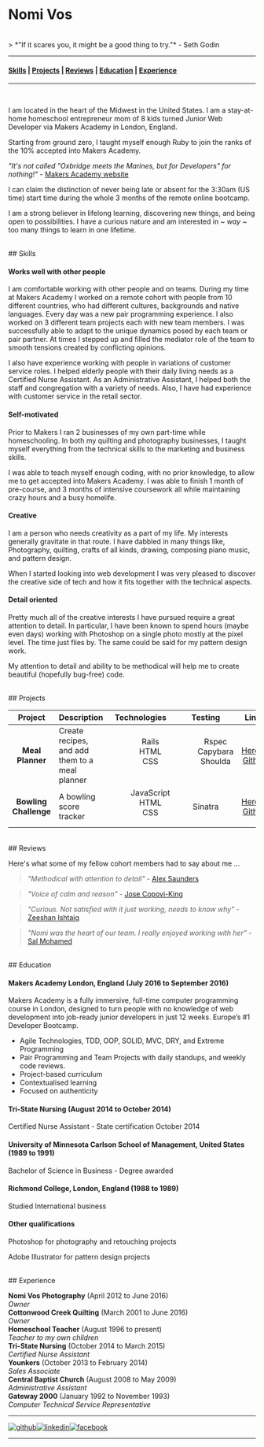 # Nomi Vos

<br />
> *"If it scares you, it might be a good thing to try."* - Seth Godin

<br />

---

#### [Skills](#skills) | [Projects](#projects) | [Reviews](#Reviews) | [Education](#education) | [Experience](#experience)

---  
<br />


I am located in the heart of the Midwest in the United States. I am a stay-at-home homeschool entrepreneur mom of 8 kids turned Junior Web Developer via Makers Academy in London, England.

Starting from ground zero, I taught myself enough Ruby to join the ranks of the 10% accepted into Makers Academy.

 *"It's not called "Oxbridge meets the Marines, but for Developers" for nothing!"* - [Makers Academy website](http://www.makersacademy.com)

 I can claim the distinction of never being late or absent for the 3:30am (US time) start time during the whole 3 months of the remote online bootcamp.

 I am a strong believer in lifelong learning, discovering new things, and being open to possibilities. I have a curious nature and am interested in *~ way ~* too many things to learn in one lifetime.

<br />
## <a name="skills">Skills</a>

#### Works well with other people

I am comfortable working with other people and on teams.  During my time at Makers Academy I worked on a remote cohort with people from 10 different countries, who had different cultures, backgrounds and native languages.  Every day was a new pair programming experience.  I also worked on 3 different team projects each with new team members. I was successfully able to adapt to the unique dynamics posed by each team or pair partner.  At times I stepped up and filled the mediator role of the team to smooth tensions created by conflicting opinions.

I also have experience working with people in variations of customer service roles.  I helped elderly people with their daily living needs as a Certified Nurse Assistant. As an Administrative Assistant, I helped both the staff and congregation with a variety of needs. Also,  I have had experience with customer service in the retail sector.

#### Self-motivated

Prior to Makers I ran 2 businesses of my own part-time while homeschooling. In both my quilting and photography businesses, I taught myself everything from the technical skills to the marketing and business skills.  

I was able to teach myself enough coding, with no prior knowledge, to allow me to get accepted into Makers Academy. I was able to finish 1 month of pre-course, and 3 months of intensive coursework all while maintaining crazy hours and a busy homelife.

#### Creative

I am a person who needs creativity as a part of my life.  My interests generally gravitate in that route.  I have dabbled in many things like, Photography, quilting, crafts of all kinds, drawing, composing piano music, and pattern design.  

When I started looking into web development I was very pleased to discover the creative side of tech and how it fits together with the technical aspects.


#### Detail oriented

Pretty much all of the creative interests I have pursued require a great attention to detail.  In particular, I have been known to spend hours (maybe even days) working with Photoshop on a single photo mostly at the pixel level. The time just flies by. The same could be said for my pattern design work.

My attention to detail and ability to be methodical will help me to create beautiful (hopefully bug-free) code.

<br />
## <a name="projects">Projects</a>

| Project | Description | Technologies | Testing | Links |
:---: | --- | :---: | :---: | :---:
**Meal Planner** | Create recipes, and add them to a meal planner | <dl><dd>Rails</dd><dd>HTML</dd><dd>CSS</dd> | <dl><dd>Rspec</dd><dd>Capybara</dd><dd>Shoulda</dd></dl> | [Heroku](https://meal-planner-ma.herokuapp.com/) [Github](https://github.com/joseck0510/meal_planner)
**Bowling Challenge** | A bowling score tracker | <dl><dd>JavaScript</dd><dd>HTML</dd><dd>CSS</dd> | Sinatra | [Heroku](https://bowling-challenge-nomi.herokuapp.com/) [Github](https://github.com/nomi811/bowling-challenge)

<br />
## <a name="reviews">Reviews</a>

Here's what some of my fellow cohort members had to say about me ...
> *"Methodical with attention to detail"* - [Alex Saunders](https://github.com/acsauk)

> *"Voice of calm and reason"* - [Jose Copovi-King](https://github.com/joseck0510)

> *"Curious. Not satisfied with it just working, needs to know why"* - [Zeeshan Ishtaiq](https://github.com/mzishtiaq)

> *"Nomi was the heart of our team. I really enjoyed working with her"* - [Sal Mohamed](https://github.com/cyberplanner)

<br />
## <a name="education">Education</a>

#### Makers Academy London, England (July 2016 to September 2016)

Makers Academy is a fully immersive, full-time computer programming course in London, designed to turn people with no knowledge of web development into job-ready junior developers in just 12 weeks. Europe’s #1 Developer Bootcamp.

* Agile Technologies, TDD, OOP, SOLID, MVC, DRY, and Extreme Programming
* Pair Programming and Team Projects with daily standups, and weekly code reviews.
* Project-based curriculum
* Contextualised learning
* Focused on authenticity

#### Tri-State Nursing (August 2014 to October 2014)
Certified Nurse Assistant - State certification October 2014

#### University of Minnesota Carlson School of Management, United States (1989 to 1991)
Bachelor of Science in Business - Degree awarded

#### Richmond College, London, England (1988 to 1989)
Studied International business

#### Other qualifications
Photoshop for photography and retouching projects

Adobe Illustrator for pattern design projects

<br />
## <a name="experience">Experience</a>

**Nomi Vos Photography** (April 2012 to June 2016)    
*Owner*  
**Cottonwood Creek Quilting** (March 2001 to June 2016)   
*Owner*  
**Homeschool Teacher** (August 1996 to present)  
*Teacher to my own children*  
**Tri-State Nursing** (October 2014 to March 2015)  
*Certified Nurse Assistant*  
**Younkers** (October 2013 to February 2014)  
*Sales Associate*  
**Central Baptist Church** (August 2008 to May 2009)  
*Administrative Assistant*  
**Gateway 2000** (January 1992 to November 1993)  
*Computer Technical Service Representative*
<br />

[1]: http://www.github.com/nomi811
[2]: https://www.linkedin.com/in/nomi-vos-097aa082
[3]: https://www.facebook.com/nomi.vos

---
[![github](https://cloud.githubusercontent.com/assets/17016297/18811493/c45b6986-8276-11e6-975a-cdd43479e7c5.png)][1][![linkedin](https://cloud.githubusercontent.com/assets/17016297/18811494/c45bd68c-8276-11e6-9a48-7ddb708fb524.png)][2][![facebook](https://cloud.githubusercontent.com/assets/17016297/18811492/c454b082-8276-11e6-9a10-336d6b1cdaf8.png)][3]  

---
<br />
